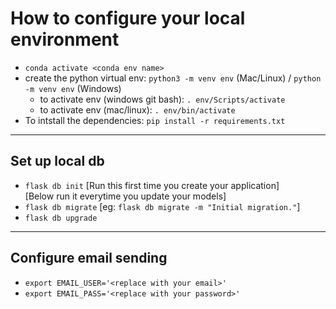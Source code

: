 # How to configure your local environment

- ```conda activate <conda env name>```
- create the python virtual env: ```python3 -m venv env``` (Mac/Linux) / ```python -m venv env```  (Windows)
    - to activate env (windows git bash): ```. env/Scripts/activate```
    - to activate env (mac/linux): ```. env/bin/activate```
- To intstall the dependencies: ```pip install -r requirements.txt```

---
## Set up local db

- ```flask db init``` [Run this first time you create your application] <br>
[Below run it everytime you update your models]
- ```flask db migrate``` [eg: ```flask db migrate -m "Initial migration."```]
- ```flask db upgrade```

---
## Configure email sending
- ```export EMAIL_USER='<replace with your email>'```
- ```export EMAIL_PASS='<replace with your password>'```



